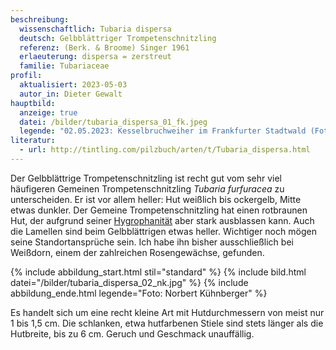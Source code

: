 ```yaml
---
beschreibung:
  wissenschaftlich: Tubaria dispersa
  deutsch: Gelbblättriger Trompetenschnitzling
  referenz: (Berk. & Broome) Singer 1961
  erlaeuterung: dispersa = zerstreut
  familie: Tubariaceae
profil:
  aktualisiert: 2023-05-03
  autor_in: Dieter Gewalt
hauptbild:
  anzeige: true
  datei: /bilder/tubaria_dispersa_01_fk.jpeg
  legende: "02.05.2023: Kesselbruchweiher im Frankfurter Stadtwald (Foto: Frank Kaster)"
literatur:
  - url: http://tintling.com/pilzbuch/arten/t/Tubaria_dispersa.html
---
```

Der Gelbblättrige Trompetenschnitzling ist recht gut vom sehr viel häufigeren Gemeinen Trompetenschnitzling *Tubaria furfuracea* zu unterscheiden. Er ist vor allem heller: Hut weißlich bis ockergelb, Mitte etwas dunkler. Der Gemeine Trompetenschnitzling hat einen rotbraunen Hut, der aufgrund seiner [Hygrophanität](<hygrophan "Glossar">) aber stark ausblassen kann.  Auch die Lamellen sind beim Gelbblättrigen etwas heller. Wichtiger noch mögen seine Standortansprüche sein. Ich habe ihn bisher ausschließlich bei Weißdorn, einem der zahlreichen Rosengewächse, gefunden.

{% include abbildung_start.html stil="standard" %}
{% include bild.html datei="/bilder/tubaria_dispersa_02_nk.jpg" %}
{% include abbildung_ende.html legende="Foto: Norbert Kühnberger" %}

Es handelt sich um eine recht kleine Art mit Hutdurchmessern von meist nur 1 bis 1,5 cm. Die schlanken, etwa hutfarbenen Stiele sind stets länger als die Hutbreite, bis zu 6 cm. Geruch und Geschmack unauffällig.